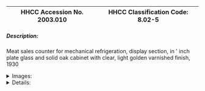 | **HHCC Accession No. 2003.010** |**HHCC Classification Code:  8.02-5**|
| ----------- | ----------- |
##### Description:
Meat sales counter for mechanical refrigeration, display section, in ' inch plate glass and solid oak cabinet with clear, light golden varnished finish, 1930


<details>
	<summary>Images:</summary>
<div class="gallery gallery-wrapper--full" contenteditable="false" data-is-empty="false" data-translation="Add images" data-columns="6">
<figure class="gallery__item"><a href="#DOMAIN_NAME#gallery/8.02-5.jpg" data-size="2270x1156"><img src="#DOMAIN_NAME#gallery/8.02-5-thumbnail.jpg" alt=""></a></figure>
<figure class="gallery__item"><a href="#DOMAIN_NAME#gallery/8.02-5a.jpg" data-size="2170x1063"><img src="#DOMAIN_NAME#gallery/8.02-5a-thumbnail.jpg" alt=""></a></figure>
<figure class="gallery__item"><a href="#DOMAIN_NAME#gallery/8.02-5b.jpg" data-size="2263x1356"><img src="#DOMAIN_NAME#gallery/8.02-5b-thumbnail.jpg" alt=""></a></figure>
</div>
</details>


<details>
	<summary>Details:</summary>

##### Group:
8.02 Other Refrigerating and Air conditioning Components and Parts - Commercial

##### Make:
Unknown, believed to be Sherer-Gillet Co. Ltd, Quelph Ontario, See Note #1

##### Manufacturer:
Believed to be Sherer-Gillet Co. Ltd, Quelph Ontario

##### Model:
Unknown

##### Serial No.:
Unknown

##### Size:
7' 10x 24x 14'h

##### Weight:
60 lbs

##### Circa:
1930

##### Rating:
Exhibit Quality, Very Rare

##### Patent Date/Number:


##### Provenance:
From York County (York Region) Ontario, once a rich agricultural hinterlands, attracting early settlement in the last years of the 18th century. Located on the north slopes of the Oak Ridges Moraine, within 20 miles of Toronto, the County would also attract early ex-urban development, to be come a wealthy market place for the emerging household and consumer technologies of the early and mid 20th century. 

This artifact was discovered in the 1950's in the used stock of T. H. Oliver, Refrigeration and Electric Sales and Service, Aurora, Ontario, an early worker in the field of agricultural, industrial and consumer technology.

##### Type and Design:


##### Construction:
This meat display case, is reflective of the style manufactured by the Sherer-Gillett Co, founded in 1914, as shown in the Kelvinator engineering manual of 1930, Form C 3361-2. Many of these early cases were supplemented by the addition of natural ice, obtained from the local ice and coal dealer. This "display section" would sit on top of a its refrigerated base, referred to as "the bunker", equipped with static fin coils running the length of the bunker - see also Kelvinator manual, Form C3361-2.

##### Material:
Solid oak cabinet with '' plate glass panels

##### Special Features:
Sliding oak framed, 1/4 ", plate glass access doors, fitted to oil impregnated, oak runners, with top plate glass lights, plate glass end panels and sloping front, with top plate glass customer viewing window.

##### Accessories:


##### Capacities:


##### Performance Characteristics:


##### Operation:


##### Control and Regulation:


##### Targeted Market Segment:
Leading food merchants of the period, understanding the market possibilities that the advent of modern, mechanical refrigeration had made possible, were anxious to be part of the new movement in the marketing of perishables- including meats and later green vegetables.

##### Consumer Acceptance:


##### Merchandising:


##### Market Price:


##### Technological Significance:
This classic, refrigerated, commercial meat display case from the early years of the 20th century reflects well the state of refrigeration, application engineering of the period. Here refrigeration equipment manufacturers are seen reaching out for new innovated applications for their technology, making the technology a part of indispensable, everyday experience in the life of the nation. 

Here, too, we see the evolution of the new food industry and culture, mechanically refrigerated foods from producer, to neighbourhood merchant to the household refrigerator. The new industry would provide new foods never experienced before by the consumer, as well as traditional ones but fresher safer and longer lasting. The embryoniuc years of the modern food retailer are to be found in this early, refrigerated, meat display fixture

The design idiom, construction techniques, available for cabinet technology, as well as materials of social preference are also well illustrated here, plate glass and solid oak in natural finish. What is illustrated is an early offering of the refrigeration industry. A product of the "wooden ice box culture", this idiom was about to change dramatically, however, as customer preference moved to a more modern look for a new time. 

Henceforth, refrigeration fixtures would appear with cabinetry executed in gleaming white porcelain steel panels, brake formed using the increasingly sophisticated manufacturing techniques and machinery, much of it developed in Ontario for Ontarians, by a new innovated generation of designers, engineers and production line craftsman. 1) The refrigeration fixture catalogues of the period tell many interesting stories of social and cultural change, as well as the massive technological and social values driven changes, driving a new Ontario economy.

##### Industrial Significance:
A classic example of a "transitional" or "sandwich" technology, one caught on the fly. Here the snapshot is between two cooling technologies, cooling with ice and mechanical refrigeration ' often a little of both in the early years

##### Socio-economic Significance:
The availability and merchandising of perishable food products would change dramatically with the appearance of such fixtures. Mechanical refrigeration first made popularly, commercially available in Canada in the latter part of the first quarter of the 20th century - and then only slowly in populated urban areas would change the Canadian diet, shopping practices and expectations for healthful, diverse and pleasurable culinary fair.

##### Socio-cultural Significance:


##### Donor:
G. Leslie Oliver, The T. H. Oliver HVACR Collection

##### HHCC Storage Location:


##### Tracking:


##### Bibliographic References:
See Kelvinator sales manuals and trade journals of the period

##### Notes:
Note #1: Ontario produced a number of manufactures of cabinetry for the rapidly expanding refrigeration industry in Ontario in the early 1930's. Many refrieration equipment manufactures did not build their own cabinets in the early years of the industry, especially those for commercial, food store use. Ontario was well supplied with furniture manufactures and cabinetmakers in the period and a number of companies would move to specialise in the refrigeration cabinet field. 

The refrigeration supplier catalogues of the early 1930's included fixtures by the Sherer-Gillett Co., Quelph; Eureka Refrigerator Co., Owen Sound, and Brantford Refrigerator Co., Brantford Ontario.

 The catalogues and trade literature also show a number of American manufactures of refrigerated fixtures were making in roads on the Ontario/Canadian market, such as Leonard, Grand Rapids Mich, a company that would subsequently be purchased by Kevinator, with the Lenard name being popularly seen in the households of the nation as a brand label employed by Kelvinator

##### Related Reports:
:
</details>
